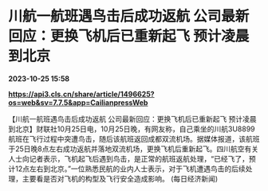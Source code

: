 # 川航一航班遇鸟击后成功返航 公司最新回应：更换飞机后已重新起飞 预计凌晨到北京

**2023-10-25 15:58**

**https://api3.cls.cn/share/article/1496625?os=web&sv=7.7.5&app=CailianpressWeb**

【川航一航班遇鸟击后成功返航 公司最新回应：更换飞机后已重新起飞 预计凌晨到北京】财联社10月25日电，10月25日晚，有网友称，自己乘坐的川航3U8899航班在飞行过程中突遭鸟击，随后该航班返回成都双流机场。据媒体报道，该航班于25日晚8点左右成功返航并落地双流机场，更换飞机后重新起飞。四川航空有关人士向记者表示，飞机起飞后遇到鸟击，是正常的航班返航处理，“已经飞了，预计12点左右到北京。”一位熟悉民航的业内人士表示，对于飞机遭遇鸟击的后续处理，主要看是否对飞机的构型及飞行安全造成影响。 (每日经济新闻)